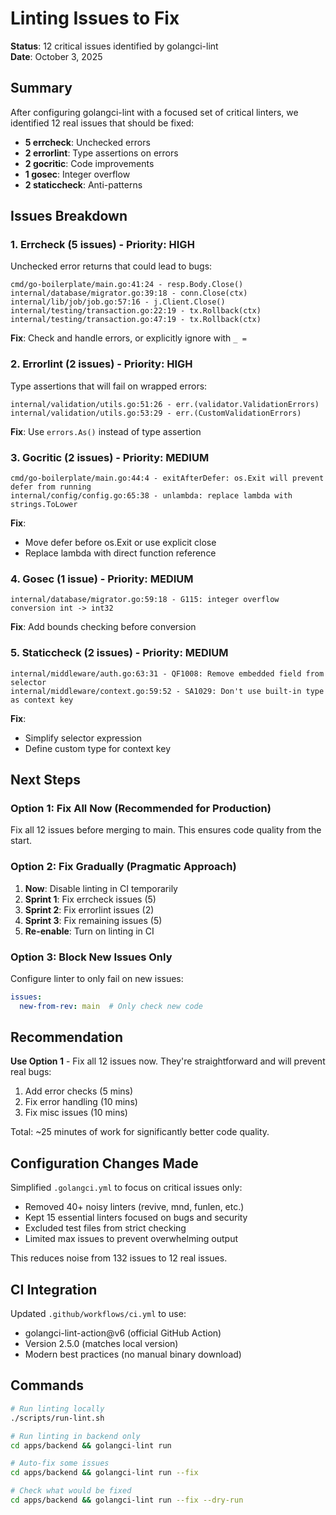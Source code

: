 # Linting Issues to Fix

**Status**: 12 critical issues identified by golangci-lint  
**Date**: October 3, 2025

## Summary

After configuring golangci-lint with a focused set of critical linters, we identified 12 real issues that should be fixed:

- **5 errcheck**: Unchecked errors
- **2 errorlint**: Type assertions on errors
- **2 gocritic**: Code improvements  
- **1 gosec**: Integer overflow
- **2 staticcheck**: Anti-patterns

## Issues Breakdown

### 1. Errcheck (5 issues) - Priority: HIGH
Unchecked error returns that could lead to bugs:

```
cmd/go-boilerplate/main.go:41:24 - resp.Body.Close()
internal/database/migrator.go:39:18 - conn.Close(ctx)
internal/lib/job/job.go:57:16 - j.Client.Close()
internal/testing/transaction.go:22:19 - tx.Rollback(ctx)
internal/testing/transaction.go:47:19 - tx.Rollback(ctx)
```

**Fix**: Check and handle errors, or explicitly ignore with `_ = `

### 2. Errorlint (2 issues) - Priority: HIGH
Type assertions that will fail on wrapped errors:

```
internal/validation/utils.go:51:26 - err.(validator.ValidationErrors)
internal/validation/utils.go:53:29 - err.(CustomValidationErrors)
```

**Fix**: Use `errors.As()` instead of type assertion

### 3. Gocritic (2 issues) - Priority: MEDIUM

```
cmd/go-boilerplate/main.go:44:4 - exitAfterDefer: os.Exit will prevent defer from running
internal/config/config.go:65:38 - unlambda: replace lambda with strings.ToLower
```

**Fix**: 
- Move defer before os.Exit or use explicit close
- Replace lambda with direct function reference

### 4. Gosec (1 issue) - Priority: MEDIUM

```
internal/database/migrator.go:59:18 - G115: integer overflow conversion int -> int32
```

**Fix**: Add bounds checking before conversion

### 5. Staticcheck (2 issues) - Priority: MEDIUM

```
internal/middleware/auth.go:63:31 - QF1008: Remove embedded field from selector
internal/middleware/context.go:59:52 - SA1029: Don't use built-in type as context key
```

**Fix**:
- Simplify selector expression
- Define custom type for context key

## Next Steps

### Option 1: Fix All Now (Recommended for Production)
Fix all 12 issues before merging to main. This ensures code quality from the start.

### Option 2: Fix Gradually (Pragmatic Approach)
1. **Now**: Disable linting in CI temporarily  
2. **Sprint 1**: Fix errcheck issues (5)
3. **Sprint 2**: Fix errorlint issues (2)
4. **Sprint 3**: Fix remaining issues (5)
5. **Re-enable**: Turn on linting in CI

### Option 3: Block New Issues Only
Configure linter to only fail on new issues:
```yaml
issues:
  new-from-rev: main  # Only check new code
```

## Recommendation

**Use Option 1** - Fix all 12 issues now. They're straightforward and will prevent real bugs:

1. Add error checks (5 mins)
2. Fix error handling (10 mins)
3. Fix misc issues (10 mins)

Total: ~25 minutes of work for significantly better code quality.

## Configuration Changes Made

Simplified `.golangci.yml` to focus on critical issues only:
- Removed 40+ noisy linters (revive, mnd, funlen, etc.)
- Kept 15 essential linters focused on bugs and security
- Excluded test files from strict checking
- Limited max issues to prevent overwhelming output

This reduces noise from 132 issues to 12 real issues.

## CI Integration

Updated `.github/workflows/ci.yml` to use:
- golangci-lint-action@v6 (official GitHub Action)
- Version 2.5.0 (matches local version)
- Modern best practices (no manual binary download)

## Commands

```bash
# Run linting locally
./scripts/run-lint.sh

# Run linting in backend only
cd apps/backend && golangci-lint run

# Auto-fix some issues
cd apps/backend && golangci-lint run --fix

# Check what would be fixed
cd apps/backend && golangci-lint run --fix --dry-run
```
